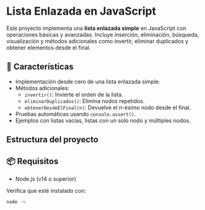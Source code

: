 #  Lista Enlazada en JavaScript

Este proyecto implementa una **lista enlazada simple** en JavaScript con operaciones básicas y avanzadas. Incluye inserción, eliminación, búsqueda, visualización y métodos adicionales como invertir, eliminar duplicados y obtener elementos desde el final.

## 🚀 Características

- Implementación desde cero de una lista enlazada simple.
- Métodos adicionales:
  - `invertir()`: Invierte el orden de la lista.
  - `eliminarDuplicados()`: Elimina nodos repetidos.
  - `obtenerDesdeElFinal(n)`: Devuelve el n-ésimo nodo desde el final.
- Pruebas automáticas usando `console.assert()`.
- Ejemplos con listas vacías, listas con un solo nodo y múltiples nodos.

##  Estructura del proyecto


## 📦 Requisitos

- Node.js (v14 o superior)

Verifica que esté instalado con:

```bash
node -v
